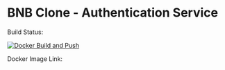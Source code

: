 # BNB Clone - Authentication Service

Build Status: 

[![Docker Build and Push](https://github.com/Stuniq-Software/bnb-auth/actions/workflows/docker-image.yaml/badge.svg)](https://github.com/Stuniq-Software/bnb-auth/actions/workflows/docker-image.yaml)

Docker Image Link:

